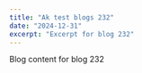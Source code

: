 ```yaml
---
title: "Ak test blogs 232"
date: "2024-12-31"
excerpt: "Excerpt for blog 232"
---
```


Blog content for blog 232